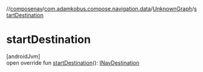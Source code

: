 //[composenav](../../../index.md)/[com.adamkobus.compose.navigation.data](../index.md)/[UnknownGraph](index.md)/[startDestination](start-destination.md)

# startDestination

[androidJvm]\
open override fun [startDestination](start-destination.md)(): [INavDestination](../../com.adamkobus.compose.navigation.destination/-i-nav-destination/index.md)
